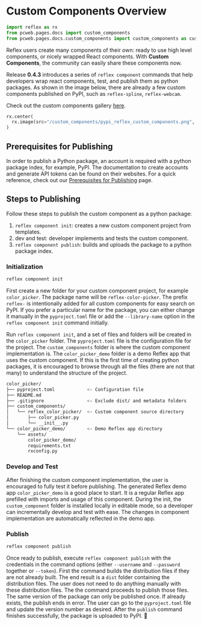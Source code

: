 # Custom Components Overview

```python exec
import reflex as rx
from pcweb.pages.docs import custom_components
from pcweb.pages.docs.custom_components import custom_components as custom_components_gallery
```

Reflex users create many components of their own: ready to use high level components, or nicely wrapped React components. With **Custom Components**, the community can easily share these components now.

Release **0.4.3** introduces a series of `reflex component` commands that help developers wrap react components, test, and publish them as python packages. As shown in the image below, there are already a few custom components published on PyPI, such as `reflex-spline`, `reflex-webcam`. 

Check out the custom components gallery [here]({custom_components_gallery.path}).


```python eval
rx.center(
  rx.image(src="/custom_components/pypi_reflex_custom_components.png", width="400px", border_radius="15px", border="1px solid"),
)
```

## Prerequisites for Publishing

In order to publish a Python package, an account is required with a python package index, for example, PyPI. The documentation to create accounts and generate API tokens can be found on their websites. For a quick reference, check out our [Prerequisites for Publishing]({custom_components.prerequisites_for_publishing.path}) page.

## Steps to Publishing

Follow these steps to publish the custom component as a python package:

1. `reflex component init`: creates a new custom component project from templates.
2. dev and test: developer implements and tests the custom component.
3. `reflex component publish`: builds and uploads the package to a python package index.

### Initialization

```bash
reflex component init
```

First create a new folder for your custom component project, for example `color_picker`. The package name will be `reflex-color-picker`. The prefix `reflex-` is intentionally added for all custom components for easy search on PyPI. If you prefer a particular name for the package, you can either change it manually in the `pyproject.toml` file or add the `--library-name` option in the `reflex component init` command initially.

Run `reflex component init`, and a set of files and folders will be created in the `color_picker` folder. The `pyproject.toml` file is the configuration file for the project. The `custom_components` folder is where the custom component implementation is. The `color_picker_demo` folder is a demo Reflex app that uses the custom component. If this is the first time of creating python packages, it is encouraged to browse through all the files (there are not that many) to understand the structure of the project.

```bash
color_picker/
├── pyproject.toml            <- Configuration file
├── README.md
├── .gitignore                <- Exclude dist/ and metadata folders
├── custom_components/
│   └── reflex_color_picker/  <- Custom component source directory
│       ├── color_picker.py
│       └── __init__.py
└── color_picker_demo/        <- Demo Reflex app directory
    └── assets/
        color_picker_demo/
        requirements.txt
        rxconfig.py
```

### Develop and Test

After finishing the custom component implementation, the user is encouraged to fully test it before publishing. The generated Reflex demo app `color_picker_demo` is a good place to start. It is a regular Reflex app prefilled with imports and usage of this component. During the init, the `custom_component` folder is installed locally in editable mode, so a developer can incrementally develop and test with ease. The changes in component implementation are automatically reflected in the demo app.

### Publish

```bash
reflex component publish
```

Once ready to publish, execute `reflex component publish` with the credentials in the command options (either `--username` and `--password` together or `--token`). First the command builds the distribution files if they are not already built. The end result is a `dist` folder containing the distribution files. The user does not need to do anything manually with these distribution files. The the command proceeds to publish those files. The same version of the package can only be published once. If already exists, the publish ends in error. The user can go to the `pyproject.toml` file and update the version number as desired. After the `publish` command finishes successfully, the package is uploaded to PyPI. 🎉
